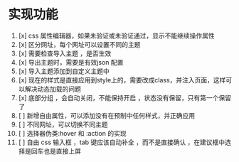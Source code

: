 # 实现功能

1. [x] css 属性编辑器，如果未验证或未验证通过，显示不能继续操作属性
2. [x] 区分网址，每个网址可以设置不同的主题
3. [x] 需要检查导入主题 ，是否生效
4. [x] 导出主题时，需要是有效json 配置
5. [x] 导入主题添加到自定义主题中
6. [x] 现在的样式是直接应用到style上的，需要改成class，并注入页面，这样可以解决动态加载的问题
7. [x] 底部分组 ，会自动关闭，不能保持开启 ，状态没有保留，只有第一个保留了
8. [ ] 新增自由属性，可以添加没有在预制中任何样式，并正确应用
9. [ ] 不同网址，可以切换不同主题
10. [ ] 选择器伪类:hover 和 :action 的实现
11. [ ] 自由 css 输入框 ，tab 键应该自动补全 ，而不是直接确认 ，在建议框中选择是回车也是直接上屏